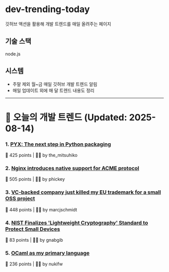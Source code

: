 # dev-trending-today
깃허브 액션을 활용해 개발 트렌드를 매일 올려주는 페이지

## 기술 스택
node.js
## 시스템
- 주말 제외 월~금 매일 깃허브 개발 트렌드 알림
- 매일 업데이트 외에 매 달 트렌드 내용도 정리
---

# 📰 오늘의 개발 트렌드 (Updated: 2025-08-14)

### 1. [PYX: The next step in Python packaging](https://astral.sh/pyx)
💬 425 points | 🧑‍💻 by the_mitsuhiko

### 2. [Nginx introduces native support for ACME protocol](https://blog.nginx.org/blog/native-support-for-acme-protocol)
💬 505 points | 🧑‍💻 by phickey

### 3. [VC-backed company just killed my EU trademark for a small OSS project](https://news.ycombinator.com/item?id=44883634)
💬 448 points | 🧑‍💻 by marcjschmidt

### 4. [NIST Finalizes 'Lightweight Cryptography' Standard to Protect Small Devices](https://www.nist.gov/news-events/news/2025/08/nist-finalizes-lightweight-cryptography-standard-protect-small-devices)
💬 83 points | 🧑‍💻 by gnabgib

### 5. [OCaml as my primary language](https://xvw.lol/en/articles/why-ocaml.html)
💬 236 points | 🧑‍💻 by nukifw

